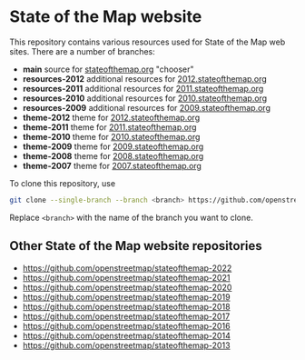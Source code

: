 # State of the Map website

This repository contains various resources used for State of the Map web sites. There are a number of branches:

* **main** source for [stateofthemap.org](https://stateofthemap.org/) "chooser"
* **resources-2012** additional resources for [2012.stateofthemap.org](https://2012.stateofthemap.org/)
* **resources-2011** additional resources for [2011.stateofthemap.org](https://2011.stateofthemap.org/)
* **resources-2010** additional resources for [2010.stateofthemap.org](https://2010.stateofthemap.org/)
* **resources-2009** additional resources for [2009.stateofthemap.org](https://2009.stateofthemap.org/)
* **theme-2012** theme for [2012.stateofthemap.org](https://2012.stateofthemap.org/)
* **theme-2011** theme for [2011.stateofthemap.org](https://2011.stateofthemap.org/)
* **theme-2010** theme for [2010.stateofthemap.org](https://2010.stateofthemap.org/)
* **theme-2009** theme for [2009.stateofthemap.org](https://2009.stateofthemap.org/)
* **theme-2008** theme for [2008.stateofthemap.org](https://2008.stateofthemap.org/)
* **theme-2007** theme for [2007.stateofthemap.org](https://2007.stateofthemap.org/)

To clone this repository, use
```sh
git clone --single-branch --branch <branch> https://github.com/openstreetmap/stateofthemap.git
```
Replace `<branch>` with the name of the branch you want to clone.

## Other State of the Map website repositories

* https://github.com/openstreetmap/stateofthemap-2022
* https://github.com/openstreetmap/stateofthemap-2021
* https://github.com/openstreetmap/stateofthemap-2020
* https://github.com/openstreetmap/stateofthemap-2019
* https://github.com/openstreetmap/stateofthemap-2018
* https://github.com/openstreetmap/stateofthemap-2017
* https://github.com/openstreetmap/stateofthemap-2016
* https://github.com/openstreetmap/stateofthemap-2014
* https://github.com/openstreetmap/stateofthemap-2013
